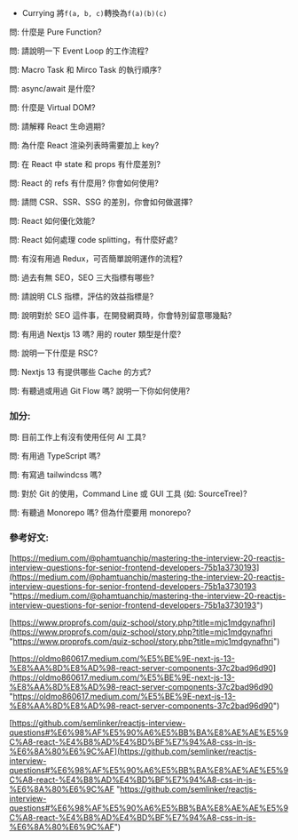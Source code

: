 * Currying
	將`f(a, b, c)`轉換為`f(a)(b)(c)`


問: 什麼是 Pure Function?

問: 請說明一下 Event Loop 的工作流程?

問: Macro Task 和 Mirco Task 的執行順序?

問: async/await 是什麼?

問: 什麼是 Virtual DOM?

問: 請解釋 React 生命週期?

問: 為什麼 React 渲染列表時需要加上 key?

問: 在 React 中 state 和 props 有什麼差別?

問: React 的 refs 有什麼用? 你會如何使用?

問: 請問 CSR、SSR、SSG 的差別，你會如何做選擇?

問: React 如何優化效能?

問: React 如何處理 code splitting，有什麼好處?

問: 有沒有用過 Redux，可否簡單說明運作的流程?

問: 過去有無 SEO，SEO 三大指標有哪些?

問: 請說明 CLS 指標，評估的效益指標是?

問: 說明對於 SEO 這件事，在開發網頁時，你會特別留意哪幾點?

問: 有用過 Nextjs 13 嗎? 用的 router 類型是什麼?

問: 說明一下什麼是 RSC?

問: Nextjs 13 有提供哪些 Cache 的方式?

問: 有聽過或用過 Git Flow 嗎? 說明一下你如何使用?


### 加分:

問: 目前工作上有沒有使用任何 AI 工具?

問: 有用過 TypeScript 嗎?

問: 有寫過 tailwindcss 嗎?

問: 對於 Git 的使用，Command Line 或 GUI 工具 (如: SourceTree)?

問: 有聽過 Monorepo 嗎? 但為什麼要用 monorepo?


### 參考好文:

[https://medium.com/@phamtuanchip/mastering-the-interview-20-reactjs-interview-questions-for-senior-frontend-developers-75b1a3730193](https://medium.com/@phamtuanchip/mastering-the-interview-20-reactjs-interview-questions-for-senior-frontend-developers-75b1a3730193 "https://medium.com/@phamtuanchip/mastering-the-interview-20-reactjs-interview-questions-for-senior-frontend-developers-75b1a3730193")

[https://www.proprofs.com/quiz-school/story.php?title=mjc1mdgynafhri](https://www.proprofs.com/quiz-school/story.php?title=mjc1mdgynafhri "https://www.proprofs.com/quiz-school/story.php?title=mjc1mdgynafhri")

[https://oldmo860617.medium.com/%E5%BE%9E-next-js-13-%E8%AA%8D%E8%AD%98-react-server-components-37c2bad96d90](https://oldmo860617.medium.com/%E5%BE%9E-next-js-13-%E8%AA%8D%E8%AD%98-react-server-components-37c2bad96d90 "https://oldmo860617.medium.com/%E5%BE%9E-next-js-13-%E8%AA%8D%E8%AD%98-react-server-components-37c2bad96d90")

[https://github.com/semlinker/reactjs-interview-questions#%E6%98%AF%E5%90%A6%E5%BB%BA%E8%AE%AE%E5%9C%A8-react-%E4%B8%AD%E4%BD%BF%E7%94%A8-css-in-js-%E6%8A%80%E6%9C%AF](https://github.com/semlinker/reactjs-interview-questions#%E6%98%AF%E5%90%A6%E5%BB%BA%E8%AE%AE%E5%9C%A8-react-%E4%B8%AD%E4%BD%BF%E7%94%A8-css-in-js-%E6%8A%80%E6%9C%AF "https://github.com/semlinker/reactjs-interview-questions#%E6%98%AF%E5%90%A6%E5%BB%BA%E8%AE%AE%E5%9C%A8-react-%E4%B8%AD%E4%BD%BF%E7%94%A8-css-in-js-%E6%8A%80%E6%9C%AF")
